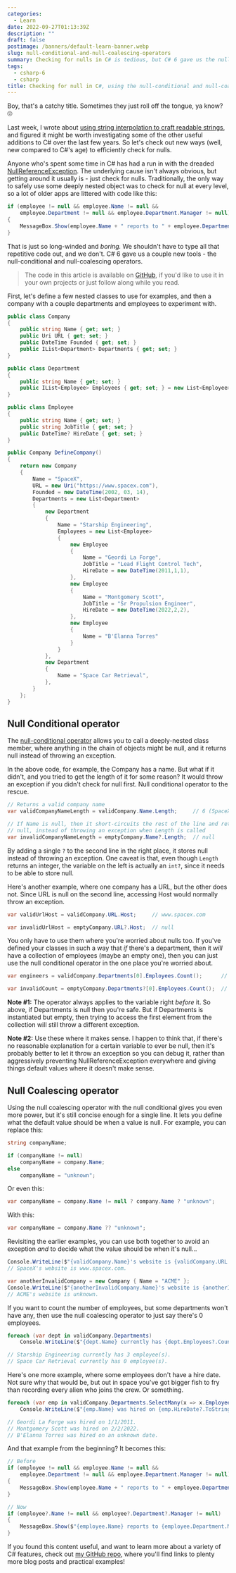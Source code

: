 ```yaml
---
categories:
  - Learn
date: 2022-09-27T01:13:39Z
description: ""
draft: false
postimage: /banners/default-learn-banner.webp
slug: null-conditional-and-null-coalescing-operators
summary: Checking for nulls in C# is tedious, but C# 6 gave us the null-conditional and null-coalescing operators. Let's see how they've improved things.
tags:
  - csharp-6
  - csharp
title: Checking for null in C#, using the null-conditional and null-coalescing operators
---
```

Boy, that's a catchy title. Sometimes they just roll off the tongue, ya know? 🙄

Last week, I wrote about [using string interpolation to craft readable strings](https://grantwinney.com/using-string-interpolation-to-craft-readable-strings/), and figured it might be worth investigating some of the other useful additions to C# over the last few years. So let's check out new ways (well, new compared to C#'s age) to efficiently check for nulls.

Anyone who's spent some time in C# has had a run in with the dreaded [NullReferenceException](https://stackoverflow.com/questions/4660142/what-is-a-nullreferenceexception-and-how-do-i-fix-it). The underlying cause isn't always obvious, but getting around it usually is - just check for nulls. Traditionally, the only way to safely use some deeply nested object was to check for null at every level, so a lot of older apps are littered with code like this:

```csharp
if (employee != null && employee.Name != null &&
    employee.Department != null && employee.Department.Manager != null)
{
    MessageBox.Show(employee.Name + " reports to " + employee.Department.Manager + ".");
}
```

That is just so long-winded and _boring._ We shouldn't have to type all that repetitive code out, and we don't. C# 6 gave us a couple new tools - the null-conditional and null-coalescing operators.

> The code in this article is available on [GitHub](https://github.com/grantwinney/Surviving-WinForms/tree/master/ClarityConciseness/NullHandlingOperators), if you'd like to use it in your own projects or just follow along while you read.

First, let's define a few nested classes to use for examples, and then a company with a couple departments and employees to experiment with.

```csharp
public class Company
{
    public string Name { get; set; }
    public Uri URL { get; set; }
    public DateTime Founded { get; set; }
    public IList<Department> Departments { get; set; }
}

public class Department
{
    public string Name { get; set; }
    public IList<Employee> Employees { get; set; } = new List<Employee>();
}

public class Employee
{
    public string Name { get; set; }
    public string JobTitle { get; set; }
    public DateTime? HireDate { get; set; }
}
```

```csharp
public Company DefineCompany()
{
    return new Company
    {
        Name = "SpaceX",
        URL = new Uri("https://www.spacex.com"),
        Founded = new DateTime(2002, 03, 14),
        Departments = new List<Department>
        {
            new Department
            {
                Name = "Starship Engineering",
                Employees = new List<Employee>
                {
                    new Employee
                    {
                        Name = "Geordi La Forge",
                        JobTitle = "Lead Flight Control Tech",
                        HireDate = new DateTime(2011,1,1),
                    },
                    new Employee
                    {
                        Name = "Montgomery Scott",
                        JobTitle = "Sr Propulsion Engineer",
                        HireDate = new DateTime(2022,2,2),
                    },
                    new Employee
                    {
                        Name = "B'Elanna Torres"
                    }
                }
            },
            new Department
            {
                Name = "Space Car Retrieval",
            },
        }
    };
}
```

## Null Conditional operator

The [null-conditional operator](https://learn.microsoft.com/en-us/dotnet/csharp/language-reference/operators/member-access-operators#null-conditional-operators--and-) allows you to call a deeply-nested class member, where anything in the chain of objects might be null, and it returns null instead of throwing an exception.

In the above code, for example, the Company has a name. But what if it didn't, and you tried to get the length of it for some reason? It would throw an exception if you didn't check for null first. Null conditional operator to the rescue.

```csharp
// Returns a valid company name
var validCompanyNameLength = validCompany.Name.Length;     // 6 (SpaceX)

// If Name is null, then it short-circuits the rest of the line and returns
// null, instead of throwing an exception when Length is called
var invalidCompanyNameLength = emptyCompany.Name?.Length;  // null
```

By adding a single `?` to the second line in the right place, it stores null instead of throwing an exception. One caveat is that, even though `Length` returns an integer, the variable on the left is actually an `int?`, since it needs to be able to store null.

Here's another example, where one company has a URL, but the other does not. Since URL is null on the second line, accessing Host would normally throw an exception.

```csharp
var validUrlHost = validCompany.URL.Host;     // www.spacex.com

var invalidUrlHost = emptyCompany.URL?.Host;  // null
```

You only have to use them where you're worried about nulls too. If you've defined your classes in such a way that _if_ there's a department, then it _will_ have a collection of employees (maybe an empty one), then you can just use the null conditional operator in the one place you're worried about.

```csharp
var engineers = validCompany.Departments[0].Employees.Count();      // 3

var invalidCount = emptyCompany.Departments?[0].Employees.Count();  // null
```

**Note #1:** The operator always applies to the variable right _before_ it. So above, if Departments is null then you're safe. But if Departments is instantiated but empty, then trying to access the first element from the collection will still throw a different exception.

**Note #2:** Use these where it makes sense. I happen to think that, if there's no reasonable explanation for a certain variable to ever be null, then it's probably better to let it throw an exception so you can debug it, rather than aggressively preventing NullReferenceException everywhere and giving things default values where it doesn't make sense.

## Null Coalescing operator

Using the null coalescing operator with the null conditional gives you even more power, but it's still concise enough for a single line. It lets you define what the default value should be when a value is null. For example, you can replace this:

```csharp
string companyName;

if (companyName != null)
    companyName = company.Name;
else
    companyName = "unknown";
```

Or even this:

```csharp
var companyName = company.Name != null ? company.Name ? "unknown";
```

With this:

```csharp
var companyName = company.Name ?? "unknown";
```

Revisiting the earlier examples, you can use both together to avoid an exception _and_ to decide what the value should be when it's null...

```csharp
Console.WriteLine($"{validCompany.Name}'s website is {validCompany.URL.Host}.");
// SpaceX's website is www.spacex.com.

var anotherInvalidCompany = new Company { Name = "ACME" };
Console.WriteLine($"{anotherInvalidCompany.Name}'s website is {anotherInvalidCompany.URL?.Host ?? "unknown"}.");
// ACME's website is unknown.
```

If you want to count the number of employees, but some departments won't have any, then use the null coalescing operator to just say there's 0 employees.

```csharp
foreach (var dept in validCompany.Departments)
    Console.WriteLine($"{dept.Name} currently has {dept.Employees?.Count() ?? 0} employee(s).");

// Starship Engineering currently has 3 employee(s).
// Space Car Retrieval currently has 0 employee(s).
```

Here's one more example, where some employees don't have a hire date. Not sure why that would be, but out in space you've got bigger fish to fry than recording every alien who joins the crew. Or something.

```csharp
foreach (var emp in validCompany.Departments.SelectMany(x => x.Employees))
    Console.WriteLine($"{emp.Name} was hired on {emp.HireDate?.ToString("d") ?? "an unknown date"}.");

// Geordi La Forge was hired on 1/1/2011.
// Montgomery Scott was hired on 2/2/2022.
// B'Elanna Torres was hired on an unknown date.
```

And that example from the beginning? It becomes this:

```csharp
// Before
if (employee != null && employee.Name != null &&
    employee.Department != null && employee.Department.Manager != null)
{
    MessageBox.Show(employee.Name + " reports to " + employee.Department.Manager + ".");
}

// Now
if (employee?.Name != null && employee?.Department?.Manager != null)
{
    MessageBox.Show($"{employee.Name} reports to {employee.Department.Manager}.");
}
```

If you found this content useful, and want to learn more about a variety of C# features, check out [my GitHub repo](https://github.com/grantwinney/CSharpDotNetExamples), where you'll find links to plenty more blog posts and practical examples!
